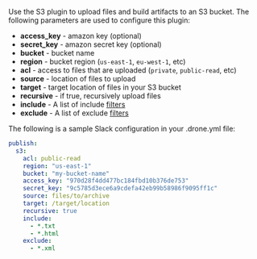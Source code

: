 Use the S3 plugin to upload files and build artifacts to an S3 bucket. The following parameters are used to configure this plugin:

* **access_key** - amazon key (optional)
* **secret_key** - amazon secret key (optional)
* **bucket** - bucket name
* **region** - bucket region (`us-east-1`, `eu-west-1`, etc)
* **acl** - access to files that are uploaded (`private`, `public-read`, etc)
* **source** - location of files to upload
* **target** - target location of files in your S3 bucket
* **recursive** - if true, recursively upload files
* **include** - A list of include [filters](http://docs.aws.amazon.com/cli/latest/reference/s3/index.html#use-of-exclude-and-include-filters)
* **exclude** - A list of exclude [filters](http://docs.aws.amazon.com/cli/latest/reference/s3/index.html#use-of-exclude-and-include-filters)


The following is a sample Slack configuration in your .drone.yml file:

```yaml
publish:
  s3:
    acl: public-read
    region: "us-east-1"
    bucket: "my-bucket-name"
    access_key: "970d28f4dd477bc184fbd10b376de753"
    secret_key: "9c5785d3ece6a9cdefa42eb99b58986f9095ff1c"
    source: files/to/archive
    target: /target/location
    recursive: true
    include:
      - *.txt
      - *.html
    exclude:
      - *.xml
```
